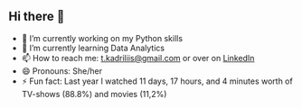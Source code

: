 ## Hi there 👋

- 🔭 I’m currently working on my Python skills
- 🌱 I’m currently learning Data Analytics
- 📫 How to reach me: t.kadriliis@gmail.com or over on [LinkedIn](https://www.linkedin.com/in/kadri-liis-tammearu-3051931b0)
- 😄 Pronouns: She/her  
- ⚡ Fun fact: Last year I watched 11 days, 17 hours, and 4 minutes worth of TV-shows (88.8%) and movies (11,2%)

<!--
**tkadriliis/tkadriliis** is a ✨ _special_ ✨ repository because its `README.md` (this file) appears on your GitHub profile.

Here are some ideas to get you started:

- 🔭 I’m currently working on my Python skills
- 🌱 I’m currently learning Data Analytics
- 📫 How to reach me: t.kadriliis@gmail.com or over on LinkedIn (www.linkedin.com/in/kadri-liis-tammearu-3051931b0)
- 😄 Pronouns: She/her  
- ⚡ Fun fact: Last year I watched 11 days, 17 hours, and 4 minutes worth of TV-shows (88.8%) and movies (11,2%)
